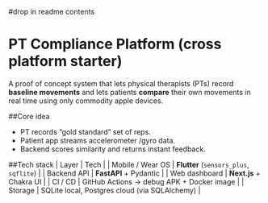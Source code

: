 #drop in readme contents
# PT Compliance Platform (cross platform starter)

A proof of concept system that lets physical therapists (PTs) record **baseline movements** and lets patients **compare** their own movements in real time using only commodity apple devices.

##Core idea
* PT records “gold standard” set of reps.
* Patient app streams accelerometer /gyro data.
* Backend scores similarity and returns instant feedback.

##Tech stack
| Layer | Tech |
| Mobile / Wear OS | **Flutter** (`sensors_plus`, `sqflite`) |
| Backend API | **FastAPI** + Pydantic |
| Web dashboard | **Next.js** + Chakra UI |
| CI / CD | GitHub Actions → debug APK + Docker image |
| Storage | SQLite local, Postgres cloud (via SQLAlchemy) |
